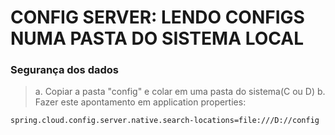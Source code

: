 # CONFIG SERVER: LENDO CONFIGS NUMA PASTA DO SISTEMA LOCAL
### Segurança dos dados
> a. Copiar a pasta "config" e colar em uma pasta do sistema(C ou D)
> b. Fazer este apontamento em application properties:
````
spring.cloud.config.server.native.search-locations=file:///D://config
````